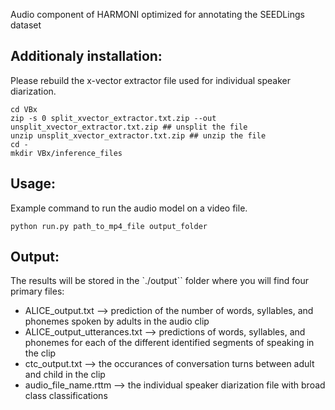 Audio component of HARMONI optimized for annotating the SEEDLings dataset

## Additionaly installation:
Please rebuild the x-vector extractor file used for individual speaker diarization.
```
cd VBx
zip -s 0 split_xvector_extractor.txt.zip --out unsplit_xvector_extractor.txt.zip ## unsplit the file
unzip unsplit_xvector_extractor.txt.zip ## unzip the file
cd -
mkdir VBx/inference_files
```

## Usage:
Example command to run the audio model on a video file.
```
python run.py path_to_mp4_file output_folder
```

## Output:
The results will be stored in the `./output`` folder where you will find four primary files:
- ALICE_output.txt --> prediction of the number of words, syllables, and phonemes spoken by adults in the audio clip
- ALICE_output_utterances.txt --> predictions of words, syllables, and phonemes for each of the different identified segments of speaking in the clip
- ctc_output.txt --> the occurances of conversation turns between adult and child in the clip
- audio_file_name.rttm --> the individual speaker diarization file with broad class classifications
